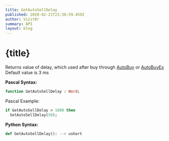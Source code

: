 ```yaml
---
title: GetAutoSellDelay
published: 2020-02-21T21:36:59.459Z
author: Vizit0r
summary: API
layout: blog
---
```


# {title}

Returns value of delay, which used after buy through [AutoBuy](Api/AutoBuy) or [AutoBuyEx](Api/AutoBuyEx)
Default value is 3 ms

**Pascal Syntax:**

```pascal
function GetAutoSellDelay : Word;
```

Pascal Example:
```pascal
if GetAutoSellDelay > 1000 then
  SetAutoSellDelay(50);

```

**Python Syntax:**
```python
def GetAutoSellDelay(): --> ushort
```
